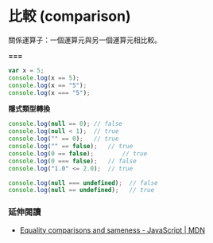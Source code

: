 # 比較 (comparison)

關係運算子：一個運算元與另一個運算元相比較。

**===**

```js
var x = 5;
console.log(x == 5); 
console.log(x == "5");
console.log(x === "5");
```
<!-- true, true, false -->

**隱式類型轉換**

```js
console.log(null == 0);	// false
console.log(null < 1);	// true
console.log("" == 0);	// true
console.log("" == false);	// true
console.log(0 == false);		// true
console.log(0 === false);	// false
console.log("1.0" <= 2.0);  // true
```

```js
console.log(null === undefined);  // false
console.log(null == undefined);   // true
```
<!-- 第二個會先轉成 boolean 在比較 -->

### 延伸閱讀

* [Equality comparisons and sameness - JavaScript | MDN](https://developer.mozilla.org/en-US/docs/Web/JavaScript/Equality_comparisons_and_sameness)

